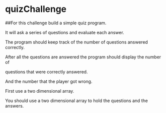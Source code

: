 # quizChallenge

 ##For this challenge build a simple quiz program.

<p>It will ask a series of questions and evaluate each answer.</p>

<p>The program should keep track of the number of questions answered correctly.</p>

<p> After all the questions are answered the program should display the number of</p>

<p> questions that were correctly answered.</p>

<p>And the number that the player got wrong.</p>

<p>First use a two dimensional array.</p>

<p>You should use a two dimensional array to hold the questions and the answers.</p>










